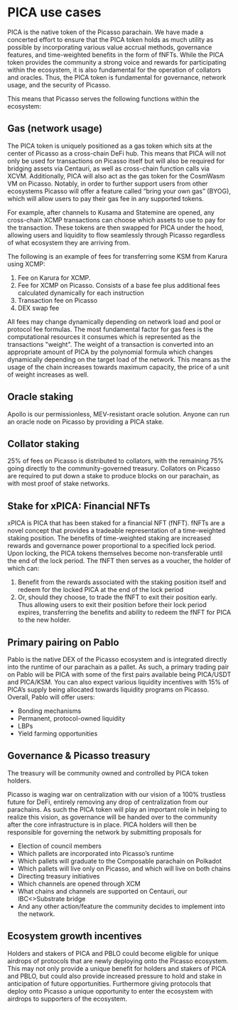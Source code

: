 # PICA use cases

PICA is the native token of the Picasso parachain. 
We have made a concerted effort to ensure that the PICA token holds as much utility as possible by incorporating 
various value accrual methods, governance features, and time-weighted benefits in the form of fNFTs. 
While the PICA token provides the community a strong voice and rewards for participating within the ecosystem, 
it is also fundamental for the operation of collators and oracles. Thus, the PICA token is fundamental for 
governance, network usage, and the security of Picasso.

This means that Picasso serves the following functions within the ecosystem:

## Gas (network usage)

The PICA token is uniquely positioned as a gas token which sits at the center of Picasso as a cross-chain DeFi hub. 
This means that PICA will not only be used for transactions on Picasso itself but will also be required for bridging
assets via Centauri, as well as cross-chain function calls via XCVM. 
Additionally, PICA will also act as the gas token for the CosmWasm VM on Picasso. 
Notably, in order to further support users from other ecosystems Picasso will offer a feature called “bring your own gas” (BYOG),
which will allow users to pay their gas fee in any supported tokens.

For example, after channels to Kusama and Statemine are opened, 
any cross-chain XCMP transactions can choose which assets to use to pay for the transaction. 
These tokens are then swapped for PICA under the hood, 
allowing users and liquidity to flow seamlessly through Picasso regardless of what ecosystem they are arriving from.

The following is an example of fees for transferring some KSM from Karura using XCMP:

1. Fee on Karura for XCMP.
2. Fee for XCMP on Picasso. Consists of a base fee plus additional fees calculated dynamically for each instruction
3. Transaction fee on Picasso
4. DEX swap fee

All fees may change dynamically depending on network load and pool or protocol fee formulas.
The most fundamental factor for gas fees is the computational resources it consumes
which is represented as the transactions "weight".
The weight of a transaction is converted into an appropriate amount of PICA by the polynomial formula
which changes dynamically depending on the target load of the network.
This means as the usage of the chain increases towards maximum capacity, the price of a unit of weight increases as well.

## Oracle staking
Apollo is our permissionless, MEV-resistant oracle solution. 
Anyone can run an oracle node on Picasso by providing a PICA stake.

## Collator staking
25% of fees on Picasso is distributed to collators, with the remaining 75% going directly to the community-governed treasury.
Collators on Picasso are required to put down a stake to produce blocks on our parachain, as with most proof of stake networks.

## Stake for xPICA: Financial NFTs

xPICA is PICA that has been staked for a financial NFT (fNFT). 
fNFTs are a novel concept that provides a tradeable representation of a time-weighted staking position. 
The benefits of time-weighted staking are increased rewards and governance power proportional to a specified lock period. 
Upon locking, the PICA tokens themselves become non-transferable until the end of the lock period. 
The fNFT then serves as a voucher, the holder of which can:

1. Benefit from the rewards associated with the staking position itself and redeem for the locked PICA at the end of the lock period
2. Or, should they choose, to trade the fNFT to exit their position early. 
   Thus allowing users to exit their position before their lock period expires, 
   transferring the benefits and ability to redeem the fNFT for PICA to the new holder.

## Primary pairing on Pablo

Pablo is the native DEX of the Picasso ecosystem and is integrated directly into the runtime of our parachain as a pallet.
As such, a primary trading pair on Pablo will be PICA with some of the first pairs available being PICA/USDT and PICA/KSM. 
You can also expect various liquidity incentives with 15% of PICA’s supply being allocated towards liquidity programs on Picasso. 
Overall, Pablo will offer users:

- Bonding mechanisms
- Permanent, protocol-owned liquidity
- LBPs
- Yield farming opportunities

## Governance & Picasso treasury

The treasury will be community owned and controlled by PICA token holders.

Picasso is waging war on centralization with our vision of a 100% trustless future for DeFi, 
entirely removing any drop of centralization from our parachains. 
As such the PICA token will play an important role in helping to realize this vision, 
as governance will be handed over to the community after the core infrastructure is in place. 
PICA holders will then be responsible for governing the network by submitting proposals for

- Election of council members
- Which pallets are incorporated into Picasso’s runtime
- Which pallets will graduate to the Composable parachain on Polkadot
- Which pallets will live only on Picasso, and which will live on both chains
- Directing treasury initiatives
- Which channels are opened through XCM
- What chains and channels are supported on Centauri, our IBC<\>Substrate bridge <!--avoids MDX false positive-->
- And any other action/feature the community decides to implement into the network.


## Ecosystem growth incentives
Holders and stakers of PICA and PBLO could become eligible for unique airdrops of protocols that are newly deploying 
onto the Picasso ecosystem. This may not only provide a unique benefit for holders and stakers of PICA and PBLO, 
but could also provide increased pressure to hold and stake in anticipation of future opportunities. 
Furthermore giving protocols that deploy onto Picasso a unique opportunity to enter the ecosystem with airdrops 
to supporters of the ecosystem.  
